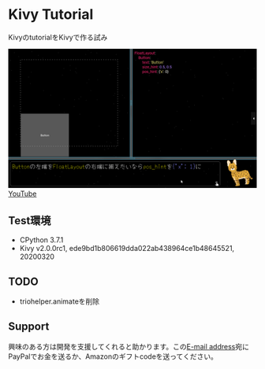 # Kivy Tutorial

KivyのtutorialをKivyで作る試み

![](screenshot.png)
[YouTube](https://www.youtube.com/playlist?list=PLNdhqAjzeEGj1W7ws6OBI-SxUsQVRlN2x)

## Test環境

- CPython 3.7.1
- Kivy v2.0.0rc1, ede9bd1b806619dda022ab438964ce1b48645521, 20200320

## TODO

- triohelper.animateを削除

## Support

興味のある方は開発を支援してくれると助かります。この[E-mail address](mailto:flow4re2c@gmail.com)宛にPayPalでお金を送るか、Amazonのギフトcodeを送ってください。
